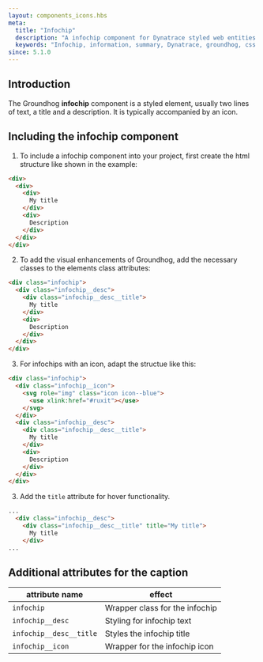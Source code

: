 ```yaml
---
layout: components_icons.hbs
meta:
  title: "Infochip"
  description: "A infochip component for Dynatrace styled web entities with css and markup examples."
  keywords: "Infochip, information, summary, Dynatrace, groundhog, css component"
since: 5.1.0
---
```


## Introduction
The Groundhog **infochip** component is a styled element, usually two lines of text, a title and a description. It is typically accompanied by an icon.

## Including the infochip component
1. To include a infochip component into your project, first create the html structure like shown in the example:

```html
<div>
  <div>
    <div>
      My title
    </div>
    <div>
      Description
    </div>
  </div>
</div>
```

2. To add the visual enhancements of Groundhog, add the necessary classes to the elements class attributes:

```html
<div class="infochip">
  <div class="infochip__desc">
    <div class="infochip__desc__title">
      My title
    </div>
    <div>
      Description
    </div>
  </div>
</div>
```

3. For infochips with an icon, adapt the structue like this:

```html
<div class="infochip">
  <div class="infochip__icon">
    <svg role="img" class="icon icon--blue">
      <use xlink:href="#ruxit"></use>
    </svg>    
  </div>
  <div class="infochip__desc">
    <div class="infochip__desc__title">
      My title
    </div>
    <div>
      Description
    </div>
  </div>
</div>
```

3. Add the `title` attribute for hover functionality.

```html
...
  <div class="infochip__desc">
    <div class="infochip__desc__title" title="My title">
      My title
    </div>
...
```




## Additional attributes for the caption
| attribute name   | effect |
|------------------|--------|
| `infochip`       | Wrapper class for the infochip |
| `infochip__desc` | Styling for infochip text |
| `infochip__desc__title`       | Styles the infochip title |
| `infochip__icon`       | Wrapper for the infochip icon |

